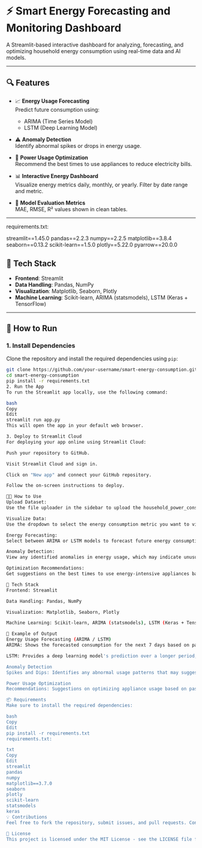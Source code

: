# ⚡ Smart Energy Forecasting and Monitoring Dashboard

A Streamlit-based interactive dashboard for analyzing, forecasting, and optimizing household energy consumption using real-time data and AI models.

---

## 🔍 Features

- 📈 **Energy Usage Forecasting**  
  Predict future consumption using:
  - ARIMA (Time Series Model)
  - LSTM (Deep Learning Model)

- ⚠️ **Anomaly Detection**  
  Identify abnormal spikes or drops in energy usage.

- 🔋 **Power Usage Optimization**  
  Recommend the best times to use appliances to reduce electricity bills.

- 📊 **Interactive Energy Dashboard**  
  Visualize energy metrics daily, monthly, or yearly. Filter by date range and metric.

- 🧠 **Model Evaluation Metrics**  
  MAE, RMSE, R² values shown in clean tables.

---
requirements.txt:

streamlit==1.45.0
pandas==2.2.3
numpy==2.2.5
matplotlib==3.8.4
seaborn==0.13.2
scikit-learn==1.5.0
plotly==5.22.0
pyarrow==20.0.0

## 🧰 Tech Stack

- **Frontend**: Streamlit  
- **Data Handling**: Pandas, NumPy  
- **Visualization**: Matplotlib, Seaborn, Plotly  
- **Machine Learning**: Scikit-learn, ARIMA (statsmodels), LSTM (Keras + TensorFlow)

---
## 🚀 How to Run

### 1. Install Dependencies

Clone the repository and install the required dependencies using `pip`:

```bash
git clone https://github.com/your-username/smart-energy-consumption.git
cd smart-energy-consumption
pip install -r requirements.txt
2. Run the App
To run the Streamlit app locally, use the following command:

bash
Copy
Edit
streamlit run app.py
This will open the app in your default web browser.

3. Deploy to Streamlit Cloud
For deploying your app online using Streamlit Cloud:

Push your repository to GitHub.

Visit Streamlit Cloud and sign in.

Click on "New app" and connect your GitHub repository.

Follow the on-screen instructions to deploy.

🧑‍💻 How to Use
Upload Dataset:
Use the file uploader in the sidebar to upload the household_power_consumption.txt file.

Visualize Data:
Use the dropdown to select the energy consumption metric you want to visualize (e.g., Global Active Power, Voltage, etc.).

Energy Forecasting:
Select between ARIMA or LSTM models to forecast future energy consumption.

Anomaly Detection:
View any identified anomalies in energy usage, which may indicate unusual spikes or drops.

Optimization Recommendations:
Get suggestions on the best times to use energy-intensive appliances based on historical data.

🧰 Tech Stack
Frontend: Streamlit

Data Handling: Pandas, NumPy

Visualization: Matplotlib, Seaborn, Plotly

Machine Learning: Scikit-learn, ARIMA (statsmodels), LSTM (Keras + TensorFlow)

📄 Example of Output
Energy Usage Forecasting (ARIMA / LSTM)
ARIMA: Shows the forecasted consumption for the next 7 days based on past data.

LSTM: Provides a deep learning model's prediction over a longer period, with advanced features like error metrics.

Anomaly Detection
Spikes and Dips: Identifies any abnormal usage patterns that may suggest issues such as faulty appliances or energy waste.

Power Usage Optimization
Recommendations: Suggestions on optimizing appliance usage based on past consumption trends.

📦 Requirements
Make sure to install the required dependencies:

bash
Copy
Edit
pip install -r requirements.txt
requirements.txt:

txt
Copy
Edit
streamlit
pandas
numpy
matplotlib==3.7.0
seaborn
plotly
scikit-learn
statsmodels
keras
💡 Contributions
Feel free to fork the repository, submit issues, and pull requests. Contributions are always welcome!

📜 License
This project is licensed under the MIT License - see the LICENSE file for details.
